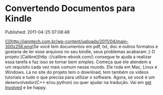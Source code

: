 Convertendo Documentos para Kindle
==================================
Published: 2011-04-25 07:08:48

[![](http://ianntech.com.br/wp-content/uploads/2011/04/main-
300x256.png)](http://ianntech.com.br/wp-content/uploads/2011/04/main.png)Se
você tem documentos em pdf, txt, doc e outros formatos e gostaria de ler esse
arquivos no seu kindle, seus problemas acabaram ;) O projeto [Calibre](http
://calibre-ebook.com/) consegue te ajuda a realizar essa tarefa e faz isso se
tornar bem simples. Começa que ele atendem a um requisito cada vez mais comum
nesse mundo. Ele roda em Mac, Linux e Windows. La no site do projeto tem o
download, tem também os vídeos tutoriais e tudo o que precisa para utilizar o
software. Agora, se você é um desenvolvedor(C++ e/ou python) ou quer ajudar na
tradução. Vai em [get Involved](http://calibre-ebook.com/get-involved) e be
happy.

